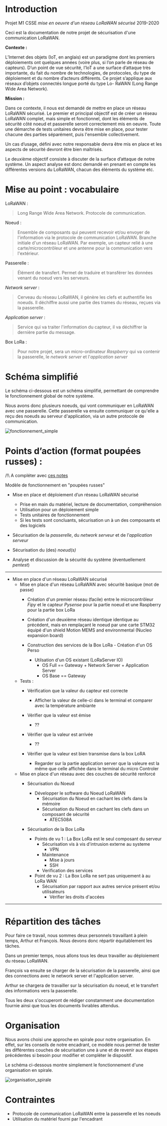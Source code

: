 Introduction
============

Projet M1 CSSE *mise en oeuvre d'un réseau LoRaWAN sécurisé* 2019-2020

Ceci est la documentation de notre projet de sécurisation d'une communication LoRaWAN.

**Contexte :**

L’Internet des objets (IoT, en anglais) est un paradigme dont les premiers déploiements ont quelques années (voire plus, si l’on parle de réseau de capteurs).
D’un point de vue sécurité, l’IoT a une surface d’attaque très importante, du fait du nombre de technologies, de protocoles, du type de déploiement et du nombre d’acteurs différents.
Ce projet s’applique aux réseaux d’objets connectés longue porté du type Lo-
RaWAN (Long Range Wide Area Network).

**Mission :**

Dans ce contexte, il nous est demandé de mettre en place un réseau LoRaWAN sécurisé.
Le premier et principal objectif est de créer un réseau LoRaWAN complet, mais simple et fonctionnel, dont les éléments de sécurité côté noeud et passerelle seront correctement mis en oeuvre. 
Toute une démarche de tests unitaires devra être mise en place, pour tester chacune des parties séparément, puis l'ensemble collectivement. 

Un cas d’usage, défini avec notre responsable devra être mis en place et les aspects de sécurité devront être bien maîtrisés. 

Le deuxième objectif consiste à discuter de la surface d’attaque de notre système. 
Un aspect analyse est donc demandé en prenant en compte les différentes versions du LoRaWAN, chacun des éléments du système etc.


Mise au point : vocabulaire
===========================

LoRaWAN : 
> Long Range Wide Area Network. Protocole de communication.

Noeud : 
> Ensemble de composants qui peuvent recevoir et/ou envoyer de l'information via le protocole de communication LoRaWAN. Branche initiale d'un réseau LoRaWAN. Par exemple, un capteur relié à une carte/microcontrôleur et une antenne pour la communication vers l'extérieur.

Passerelle : 
> Élément de transfert. Permet de traduire et transférer les données venant du noeud vers les serveurs.

*Network server* : 
> Cerveau du réseau LoRaWAN, il génère les clefs et authentifie les noeuds. Il déchiffre aussi une partie des trames du réseau, reçues via la passerelle.

*Application server* : 
> Service qui va traiter l'information du capteur, il va déchiffrer la dernière partie du message.

Box LoRa :
> Pour notre projet, sera un micro-ordinateur *Raspberry* qui va contenir la passerelle, le *network server* et l'*application server*


Schéma simplifié 
================

Le schéma ci-dessous est un schéma simplifié, permettant de comprendre le fonctionnement global de notre système.

Nous avons donc plusieurs noeuds, qui vont communiquer en LoRaWAN avec une passerelle. Cette passerelle va ensuite communiquer ce qu'elle a reçu des noeuds au serveur d'application, via un autre protocole de communication.

![fonctionnement_simple](../docs/schemas/Schema_LoRaWAN.png "Fonctionnement simple")




Points d’action (format poupées russes) :
=========================================

/!\ A compléter avec [ces notes](../docs/notes_personelles/Notes_Arthur.md "Notes Arthur")

Modèle de fonctionnement en "poupées russes"

- Mise en place et déploiement d’un réseau LoRaWAN sécurisé
  - Prise en main du matériel, lecture de documentation, compréhension
  - Utilisation pour un déploiement simple
  - Tests unitaires de fonctionnement
  - Si les tests sont concluants, sécurisation un à un des composants et des logiciels

- Sécurisation de la *passerelle*, du *network serveur* et de l’*application serveur*

- Sécurisation du (des) *noeud(s)*

- Analyse et discussion de la sécurité du système (éventuellement *pentest*)

--------------

- Mise en place d'un réseau LoRaWAN sécurisé
    - Mise en place d'un réseau LoRaWAN avec sécurité basique (mot de passe)
        - Création d'un premier réseau (facile) entre le microcontrôleur *Fipy* et le capteur *Pysense* pour la partie noeud et une Raspberry pour la partie box LoRa 

        - Création d'un deuxième réseau identique identique au précédent, mais en remplaçant le noeud par une carte STM32 équipé d'un shield Motion MEMS and environmental (Nucleo expansion board)

        - Construction des services de la Box LoRa
                - Création d'un OS Perso 
             - Utilsation d'un OS existant (LoRaServer IO)
                - OS Full  == Gateway + Network Server + Application Server
                - OS Base == Gateway
    - Tests :
        - Vérification que la valeur du capteur est correcte 
            - Afficher la valeur de celle-ci dans le terminal et comparer avec la température ambiante

        - Vérifier que la valeur est émise
            - ??
        - Vérifier que la valeur est arrivée 
            - ??
        
        - Vérifier que la valeur est bien transmise dans la box LoRA
            - Regarder sur la partie application server que la valeure est la même que celle affichée dans le terminal du micro Controler
    - Mise en place d'un réseau avec des couches de sécurité renforcé
        - Sécurisation du Noeud
            - Développer le software du Noeud LoRaWAN
                - Sécurisation du Noeud en cachant les clefs dans la mémoire
                - Sécurisation du Noeud en cachant les clefs dans un composant de sécurité
                    - ATEC508A
                    
        - Sécurisation de la Box LoRa 
            - Points de vu 1 : La Box LoRa est le seul composant du serveur
                - Sécurisation vis à vis d'intrusion externe au systeme
                    - VPN 
                - Maintenance 
                    - Mise à jours
                    - SSH
                - Verification des services
            - Point de vu 2 :  La Box LoRa ne sert pas uniquement à au LoRa WAN
                - Sécurisation par rapport aux autres service présent et/ou utilisateurs 
                    - Vérifier les droits d'accées 
        








--------------




Répartition des tâches 
======================

Pour faire ce travail, nous sommes deux personnels travaillant à plein temps, Arthur et François.
Nous devons donc répartir équitablement les tâches.

Dans un premier temps, nous allons tous les deux travailler au déploiement du réseau LoRaWAN. 

François va ensuite se charger de la sécurisation de la passerelle, ainsi que des connections avec le network server et l'application server.

Arthur se chargera de travailler sur la sécurisation du noeud, et le transfert des informations vers la passerelle.

Tous les deux s'occuperont de rédiger constamment une documentation fournie ainsi que tous les documents livrables attendus.

Organisation
============

Nous avons choisi une approche en spirale pour notre organisation. En effet, sur les conseils de notre encadrant, ce modèle nous permet de tester les différentes couches de sécurisation une à une et de revenir aux étapes précédentes si besoin pour modifier et compléter le dispositif.

Le schéma ci-dessous montre simplement le fonctionnement d'une organisation en spirale.

![organisation_spirale](../docs/schemas/Schema_spirale.png "Organisation en spirale")


Contraintes
===========

- Protocole de communication LoRaWAN entre la passerelle et les noeuds
- Utilisation du matériel fourni par l'encadrant
